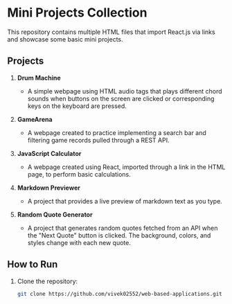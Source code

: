 # Mini Projects Collection

This repository contains multiple HTML files that import React.js via links and showcase some basic mini projects.

## Projects

1. **Drum Machine**
   - A simple webpage using HTML audio tags that plays different chord sounds when buttons on the screen are clicked or corresponding keys on the keyboard are pressed.

2. **GameArena**
   - A webpage created to practice implementing a search bar and filtering game records pulled through a REST API.

3. **JavaScript Calculator**
   - A webpage created using React, imported through a link in the HTML page, to perform basic calculations.

4. **Markdown Previewer**
   - A project that provides a live preview of markdown text as you type.

5. **Random Quote Generator**
   - A project that generates random quotes fetched from an API when the "Next Quote" button is clicked. The background, colors, and styles change with each new quote.

## How to Run

1. Clone the repository:
   ```bash
   git clone https://github.com/vivek02552/web-based-applications.git
